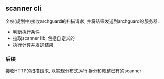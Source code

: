## scanner cli

全权(规划中)接收archguard的扫描请求, 并将结果发送到archguard的服务器.

- 判断执行条件
- 拉取scanner lib, 包括自定义的
- 执行计算并发送结果

### 后续

接收HTTP的扫描请求, 以实现分布式运行
拆分和规整已有的scanner
